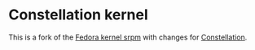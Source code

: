 # Constellation kernel

This is a fork of the [Fedora kernel srpm](https://src.fedoraproject.org/rpms/kernel) with changes for [Constellation](https://github.com/edgelesssys/constellation).
